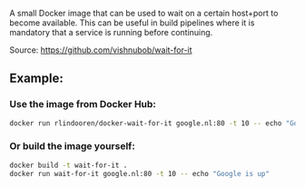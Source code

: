 A small Docker image that can be used to wait on a certain host+port to become available.
This can be useful in build pipelines where it is mandatory that a service is running before continuing.


Source: https://github.com/vishnubob/wait-for-it


## Example:

### Use the image from Docker Hub:
```bash
docker run rlindooren/docker-wait-for-it google.nl:80 -t 10 -- echo "Google is up"
```

### Or build the image yourself:
```bash
docker build -t wait-for-it .
docker run wait-for-it google.nl:80 -t 10 -- echo "Google is up"
```
